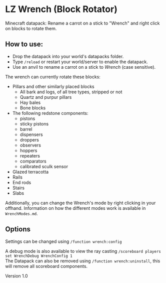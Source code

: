 # LZ Wrench (Block Rotator)
Minecraft datapack: Rename a carrot on a stick to "Wrench" and right click on blocks to rotate them.

## How to use:
* Drop the datapack into your world's datapacks folder.
* Type `/reload` or restart your world/server to enable the datapack.
* Use an anvil to rename a carrot on a stick to *Wrench* (case sensitive).

The wrench can currently rotate these blocks:
* Pillars and other similarly placed blocks
    * All bark and logs, of all tree types, stripped or not
    * Quartz and purpur pillars
    * Hay bales
    * Bone blocks
* The following redstone components:
    * pistons
    * sticky pistons
    * barrel
    * dispensers
    * droppers
    * observers
    * hoppers
    * repeaters
    * comparators
    * calibrated sculk sensor
* Glazed terracotta
* Rails
* End rods
* Stairs
* Slabs

Additionally, you can change the Wrench's mode by right clicking in your offhand.
Information on how the different modes work is available in `WrenchModes.md`.

## Options
Settings can be changed using `/function wrench:config`

A debug mode is also available to view the ray casting `/scoreboard players set WrenchDebug WrenchConfig 1`<br>
The Datapack can also be removed using `/function wrench:uninstall`, this will remove all scoreboard components.

Version 1.0
